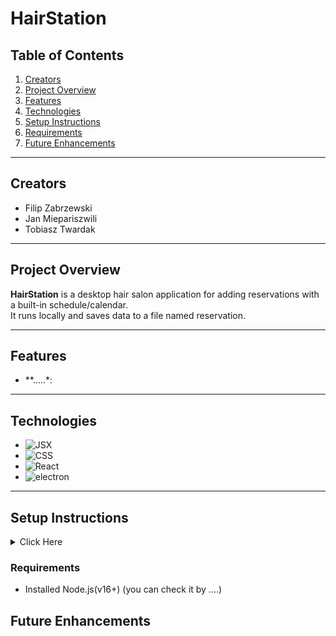 # HairStation

## Table of Contents

1. [Creators](#creators)
2. [Project Overview](#project-overview)
3. [Features](#features)
4. [Technologies](#technologies)
5. [Setup Instructions](#setup-instructions)
6. [Requirements](#requirements)
7. [Future Enhancements](#future-enhancements)

---

## Creators

-   Filip Zabrzewski<br>
-   Jan Miepariszwili<br>
-   Tobiasz Twardak

---

## Project Overview

**HairStation** is a desktop hair salon application for adding reservations with a built-in schedule/calendar. <br>
It runs locally and saves data to a file named reservation.

---

## Features


-   **.....*:

---

## Technologies

-   ![JSX](https://img.shields.io/badge/JSON-yellow)
-   ![CSS](https://img.shields.io/badge/CSS-lightblue)
-   ![React](https://img.shields.io/badge/React-blue)
-   ![electron](https://img.shields.io/badge/Electron-darkblue)

---

## Setup Instructions
<details>
<summary>Click Here</summary>

1. Clone the respository from GitHub<br>(git clone https://github.com/your-username/ReservationApp.git) cd ReservationApp

2. Install (Electron+backend) by writing in console(`npm install`)

3. For the frontend (React+Vite) by writing(`cd frontend` `npm install`)

4. To run project write(`npm start`) in console
</details>

### Requirements

-   Installed Node.js(v16+) (you can check it by ....)

## Future Enhancements
